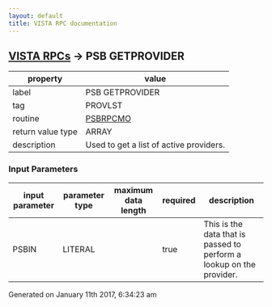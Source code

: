 ```yaml
---
layout: default
title: VISTA RPC documentation
---
```




## [VISTA RPCs](TableOfContent.md) &#8594; PSB GETPROVIDER 

 property | value 
--- | --- 
 label | PSB GETPROVIDER
 tag | PROVLST
 routine | [PSBRPCMO](http://code.osehra.org/dox/Routine_PSBRPCMO_source.html)
 return value type | ARRAY
 description | Used to get a list of active providers.

### Input Parameters

| input parameter | parameter type | maximum data length | required | description | 
| --- | --- | --- | --- | --- | 
| PSBIN | LITERAL |  | true | This is the data that is passed to perform a lookup on the provider. | 




Generated on January 11th 2017, 6:34:23 am